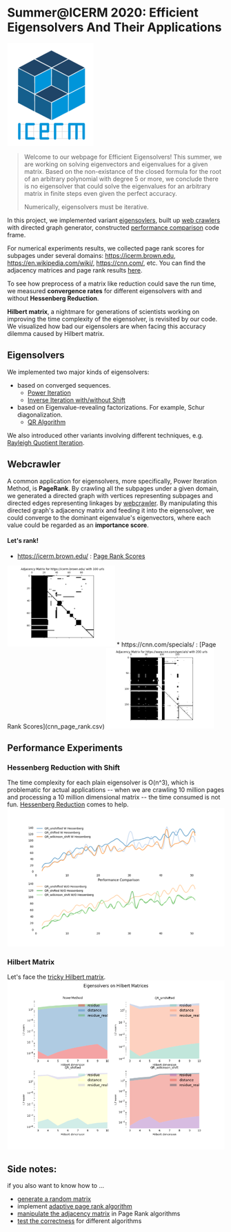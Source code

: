 # Summer@ICERM 2020: Efficient Eigensolvers And Their Applications
<img src="ICERM_logoCUBE_1000pxls.png" width="200" />

> Welcome to our webpage for Efficient Eigensolvers! 
> This summer, we are working on solving eigenvectors and eigenvalues for a given matrix.
> Based on the non-existance of the closed formula for the root of an arbitrary polynomial with 
> degree 5 or more, we conclude there is no eigensolver that could solve
> the eigenvalues for an arbitrary matrix in finite steps even given 
> the perfect accuracy.
>
> Numerically, eigensolvers must be iterative.

In this project, we implemented variant [eigensovlers](#eigensolvers), built up [web crawlers](#webcrawler) with
 directed graph generator, constructed [performance comparison](#performance-experiments) code frame.
 
For numerical experiments results, we collected page rank scores for 
 subpages under several domains: https://icerm.brown.edu, https://en.wikipedia.com/wiki/,
 https://cnn.com/, etc. You can find the adjacency matrices and page rank results
  [here](#lets-rank).

 To see how preprocess of a matrix like reduction could save the run time,
 we measured **convergence rates** for different eigensolvers with and without
 **Hessenberg Reduction**.
 
 **Hilbert matrix**, a nightmare for generations of scientists working on 
 improving the time complexity of the eigensolver, is revisited by our code.
 We visualized how bad our eigensolers are when facing this accuracy dilemma
 caused by Hilbert matrix.


## Eigensolvers
We implemented two major kinds of eigensolvers:
* based on converged sequences.
    * [Power Iteration](PowerIterationMethod.html)
    * [Inverse Iteration with/without Shift]()
* based on Eigenvalue-revealing factorizations.
For example, Schur diagonalization.
    * [QR Algorithm](QR_Algorithm.html)
    
We also introduced other variants involving different techniques, e.g. [Rayleigh Quotient Iteration](RayleighQuotientIteration.html). 

## Webcrawler
A common application for eigensolvers, more specifically, Power Iteration Method,
is **PageRank**. By crawling all the subpages under a given domain, we generated a directed 
graph with vertices representing subpages and directed edges representing linkages by
[webcrawler](webScraper.html). 
By manipulating this directed graph's adjacency matrix and feeding it
into the eigensolver, we could converge to the dominant eigenvalue's eigenvectors,
where each value could be regarded as an **importance score**.


#### Let's rank!
* https://icerm.brown.edu/ : [Page Rank Scores](icerm_page_rank.csv)
<img src="ICERM100_adhMatrix.png" width="250" />
* https://cnn.com/specials/ : [Page Rank Scores](cnn_page_rank.csv) 
<img src="CNN200_adhMatrix.png" width="250" />

## Performance Experiments
### Hessenberg Reduction with Shift

The time complexity for each plain eigensolver is O(n^3), which is problematic 
 for actual applications -- when we are crawling 10 million pages and processing
 a 10 million dimensional matrix -- the time consumed is not fun. 
 [Hessenberg Reduction](comparePerfDriver.html) comes to help.
![hessenshift](performance_compare_iteration_preversion.png)

### Hilbert Matrix
Let's face the [tricky Hilbert matrix](HilbertExper.html).
![Hilbert](EigensolversOnHilbert.png)

## Side notes:
if you also want to know how to ...
* [generate a random matrix](matricesGenerator.html)
* implement [adaptive page rank algorithm]()
* [manipulate the adjacency matrix]() in Page Rank algorithms
* [test the correctness]() for different algorithms

 

